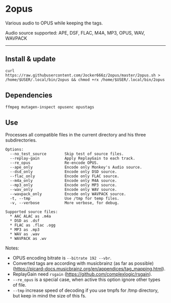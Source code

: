 # 2opus

Various audio to OPUS while keeping the tags.

Audio source supported: APE, DSF, FLAC, M4A, MP3, OPUS, WAV, WAVPACK

--------------------------------------------------------------------------------------------------
## Install & update
`curl https://raw.githubusercontent.com/Jocker666z/2opus/master/2opus.sh > /home/$USER/.local/bin/2opus && chmod +rx /home/$USER/.local/bin/2opus`

## Dependencies
`ffmpeg mutagen-inspect opusenc opustags`

## Use
Processes all compatible files in the current directory and his three subdirectories.
```
Options:
  --no_test_source        Skip test of source files.
  --replay-gain           Apply ReplayGain to each track.
  --re_opus               Re-encode OPUS.
  --ape_only              Encode only Monkey's Audio source.
  --dsd_only              Encode only DSD source.
  --flac_only             Encode only FLAC source.
  --m4a_only              Encode only M4A source.
  --mp3_only              Encode only MP3 source.
  --wav_only              Encode only WAV source.
  --wavpack_only          Encode only WAVPACK source.
  -t, --tmp               Use /tmp for temp files.
  -v, --verbose           More verbose, for debug.

Supported source files:
  * AAC ALAC as .m4a
  * DSD as .dsf
  * FLAC as .flac .ogg
  * MP3 as .mp3
  * WAV as .wav
  * WAVPACK as .wv
```

Notes: 
* OPUS encoding bitrate is `--bitrate 192 --vbr`.
* Converted tags are according with musicbrainz (as far as possible) (https://picard-docs.musicbrainz.org/en/appendices/tag_mapping.html).
* ReplayGain need `rsgain` (https://github.com/complexlogic/rsgain).
* `--re_opus` is a special case, when active this option ignore other types of file.
* `--tmp` increase speed of decoding if you use tmpfs for /tmp directory, but keep in mind the size of this fs.
